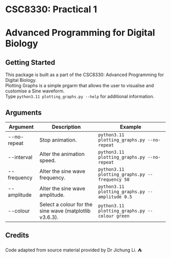 # CSC8330: Practical 1
# Advanced Programming for Digital Biology

## Getting Started

This package is built as a part of the CSC8330: Advanced Programming
for Digital Biology.   
Plotting Graphs is a simple prgarm that allows the user to visualise and customise a Sine waveform.  
Type ```python3.11 plotting_graphs.py --help``` for additional information.

## Arguments

| Argument | Description | Example |
| -------- | ----------- | ------- |
| --no-repeat | Stop animation. | ```python3.11 plotting_graphs.py --no-repeat```
| --interval | Alter the animation speed. | ```python3.11 plotting_graphs.py --no-repeat``` |
| --frequency | Alter the sine wave frequency. | ```python3.11 plotting_graphs.py --frequency 50``` |
| --amplitude | Alter the sine wave amplitude. | ```python3.11 plotting_graphs.py --amplitude 0.5``` |
| --colour | Select a colour for the sine wave (matplotlib v3.6.3). | ```python3.11 plotting_graphs.py --colour green``` |

## Credits

Code adapted from source material provided by Dr Jichung Li. :tent: